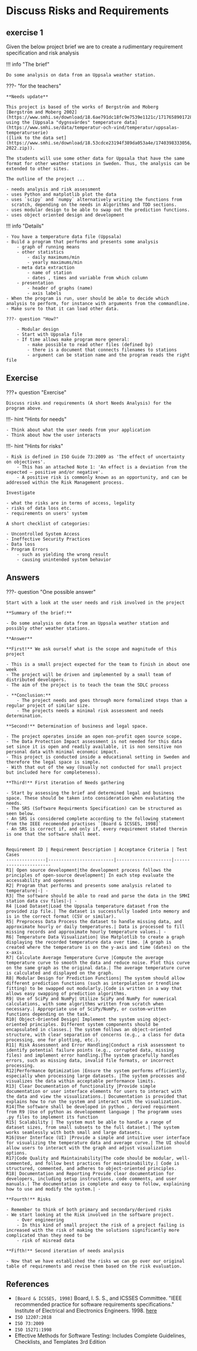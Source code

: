 # Discuss Risks and Requirements

## exercise 1

Given the below project brief we are to create a rudimentary requirement specification and risk analysis

!!! info "The brief"

    Do some analysis on data from an Uppsala weather station.

???- "for the teachers"

    **Needs update**

    This project is based of the works of Bergström and Moberg
    [Bergström and Moberg 2002](https://www.smhi.se/download/18.6ae791dc18fc9e7539e1121c/1717658901728/Bergstr%C3%B6m_Moberg_Uppsala.pdf),
    using the [Uppsala "dygnsvärdes" temperature data](https://www.smhi.se/data/temperatur-och-vind/temperatur/uppsalas-temperaturserie)
    ([link to the data set](https://www.smhi.se/download/18.53cdce23194f389da053a4e/1740398333056/uppsala_tm_1722-2022.zip)).

    The students will use some other data for Uppsala that have the same format for other weather stations in Sweden. Thus, the analysis can be extended to other sites.

    The outline of the project ...

    - needs analysis and risk assessment
    - uses Python and matplotlib plot the data
    - uses `scipy` and `numpy` alternatively writing the functions from
      scratch, depending on the needs in Algorithms and TDD sections.
    - uses modular design to be able to swap out the prediction functions.
    - uses object oriented design and development

!!! info "Details"

    - You have a temperature data file (Uppsala)
    - Build a program that performs and presents some analysis
        - graph of running means
        - other statistics
            - daily maximums/min
            - yearly maximums/min
        - meta data extraction
            - name of station
            - dates , times and variable from which column
        - presentation
            - header of graphs (name)
            - axis labels
    - When the program is run, user should be able to decide which analysis to perform, for instance with arguments from the commandline.
    - Make sure to that it can load other data.

    ???- question "How?"

        - Modular design
        - Start with Uppsala file
        - If time allows make program more general:
            - make possible to read other files (defined by)
            - there is a document that connects filenames to stations
            - argument can be station name and the program reads the right file

## Exercise

???+ question "Exercise"

    Discuss risks and requirements (A short Needs Analysis) for the program above.

!!!- hint "Hints for needs"

    - Think about what the user needs from your application
    - Think about how the user interacts

!!!- hint "Hints for risks"

    - Risk is defined in ISO Guide 73:2009 as 'The effect of uncertainty on objectives'.
        - This has an attached Note 1: 'An effect is a deviation from the expected — positive and/or negative'.
        - A positive risk is commonly known as an opportunity, and can be addressed within the Risk Management process.

    Investigate

    - what the risks are in terms of access, legality
    - risks of data loss etc.
    - requirements on users' system

    A short checklist of categories:

    - Uncontrolled System Access
    - Ineffective Security Practices
    - Data loss
    - Program Errors
        - such as yielding the wrong result
        - causing unintended system behavior

## Answers

???- question "One possible answer"

    Start with a look at the user needs and risk involved in the project

    **Summary of the brief:**

    - Do some analysis on data from an Uppsala weather station and possibly other weather stations.

    **Answer**

    **First!** We ask ourself what is the scope and magnitude of this project

    - This is a small project expected for the team to finish in about one week
    - The project will be driven and implemented by a small team of distributed developers.
    - The aim of the project is to teach the team the SDLC process

    - **Conclusion:**
        - The project needs and goes through more formalized steps than a regular project of similar size.
        - The projects needs a minimal risk assessment and needs determination.

    **Second!** Determination of business and legal space.

    - The project operates inside an open non-profit open source scope.
    - The Data Protection Impact assessment is not needed for this data set since it is open and readily available, it is non sensitive non personal data with minimal economic impact.
    - This project is conducted inside a educational setting in Sweden and therefore the legal space is simple.
    - With that out of the way (Usually not conducted for small project but included here for completeness).

    **Third!** First iteration of Needs gathering

    - Start by assessing the brief and determined legal and business space. These should be taken into consideration when evalutating the needs.
    - The SRS (Software Requirments Specification) can be structured as seen below.
    - An SRS is considered complete according to the following statement from the IEEE recomended practises `[Board & ICSSES, 1998]`
    - An SRS is correct if, and only if, every requirement stated therein is one that the software shall meet.


    Requirement ID | Requirement Description | Acceptance Criteria | Test Cases
    ---------------|-------------------------|---------------------|-----------------------
    R1| Open source development|the development process follows the principles of open-source development| In each step evaluate the accessability and openness
    R2| Program that performs and presents some analysis related to temperature|-| -
    R3| The software should be able to read and parse the data in the SMHI station data csv files|-| -
    R4 |Load Dataset|Load the Uppsala temperature dataset from the provided zip file.| The dataset is successfully loaded into memory and is in the correct format (CSV or similar).
    R5| Preprocess Data Process the dataset to handle missing data, and approximate hourly or daily temperatures.| Data is processed to fill missing records and approximate hourly temperature values.| -
    R6| Temperature Data Visualization| Use Matplotlib to create a graph displaying the recorded temperature data over time. |A graph is created where the temperature is on the y-axis and time (dates) on the x-axis.
    R7| Calculate Average Temperature Curve |Compute the average temperature curve to smooth the data and reduce noise. Plot this curve on the same graph as the original data.| The average temperature curve is calculated and displayed on the graph.
    R8| Modular Design for Prediction Functions| The system should allow different prediction functions (such as interpolation or trendline fitting) to be swapped out modularly.|Code is written in a way that allows easy swapping of prediction algorithms.
    R9| Use of SciPy and NumPy| Utilize SciPy and NumPy for numerical calculations, with some algorithms written from scratch when necessary.| Appropriate use of SciPy/NumPy, or custom-written functions depending on the task.
    R10| Object-Oriented Design| Implement the system using object-oriented principles. Different system components should be encapsulated in classes.| The system follows an object-oriented structure, with clear separation of concerns (e.g., a class for data processing, one for plotting, etc.).
    R11| Risk Assessment and Error Handling|Conduct a risk assessment to identify potential failure points (e.g., corrupted data, missing files) and implement error handling.|The system gracefully handles errors, such as missing data, invalid file formats, or incorrect processing.
    R12|Performance Optimization |Ensure the system performs efficiently, especially when processing large datasets. |The system processes and visualizes the data within acceptable performance limits.
    R13| Clear Documentation of functionality |Provide simple documentation or user interface elements for users to interact with the data and view the visualizations.| Documentation is provided that explains how to run the system and interact with the visualization.
    R14|The software shall be developed in python , derived requirment from R9 |Use of python as developement language | The programm uses .py files to implement its function
    R15| Scalability | The system must be able to handle a range of dataset sizes, from small subsets to the full dataset.| The system works seamlessly with both small and large datasets.
    R16|User Interface (UI) |Provide a simple and intuitive user interface for visualizing the temperature data and average curve.| The UI should allow users to interact with the graph and adjust visualization options.
    R17|Code Quality and Maintainability|The code should be modular, well-commented, and follow best practices for maintainability.| Code is structured, commented, and adheres to object-oriented principles.
    R18| Documentation and Reporting Provide clear documentation for developers, including setup instructions, code comments, and user manuals.| The documentation is complete and easy to follow, explaining how to use and modify the system.| -

    **Fourth!** Risks

    - Remember to think of both primary and secondary/derived risks
    - We start looking at the Risk involved in the software project.
        - Over engineering
        - In this kind of small project the risk of a project failing is increased with the risk of making the solutions significantly more complicated than they need to be
        - risk of misread data

    **Fifth!** Second iteration of needs analysis

    - Now that we have established the risks we can go over our original table of requirements and revise them based on the risk evaluation.

## References

- `[Board & ICSSES, 1998]` Board, I. S. S., and ICSSES Committee.
  "IEEE recommended practice for software requirements specifications."
  Institute of Electrical and Electronics Engineers. 1998.
  [here](https://ieeexplore.ieee.org/document/720574)
- `ISO 12207:2018`
- `ISO 73:2009`
- `ISO 15271:1998`
- Effective Methods for Software Testing: Includes Complete Guidelines,
  Checklists, and Templates 3rd Edition

